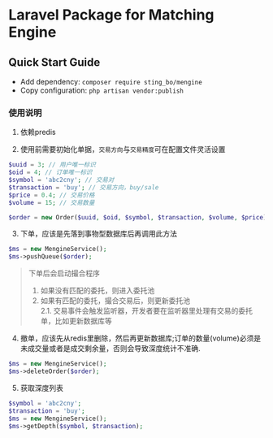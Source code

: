 # Laravel Package for Matching Engine

## Quick Start Guide

- Add dependency: `composer require sting_bo/mengine`
- Copy configuration: `php artisan vendor:publish`


### 使用说明

1. 依赖predis

2. 使用前需要初始化单据，`交易方向`与`交易精度`可在配置文件灵活设置
```php
$uuid = 3; // 用户唯一标识
$oid = 4; // 订单唯一标识
$symbol = 'abc2cny'; // 交易对
$transaction = 'buy'; // 交易方向，buy/sale
$price = 0.4; // 交易价格
$volume = 15; // 交易数量

$order = new Order($uuid, $oid, $symbol, $transaction, $volume, $price);
```

3. 下单，应该是先落到事物型数据库后再调用此方法
```php
$ms = new MengineService();
$ms->pushQueue($order);
```
> 下单后会启动撮合程序
> 1. 如果没有匹配的委托，则进入委托池
> 2. 如果有匹配的委托，撮合交易后，则更新委托池  
> 2.1. 交易事件会触发监听器，开发者要在监听器里处理有交易的委托单，比如更新数据库等

4. 撤单，应该先从redis里删除，然后再更新数据库;订单的数量(volume)必须是未成交量或者是成交剩余量，否则会导致深度统计不准确.
```php
$ms = new MengineService();
$ms->deleteOrder($order);
```

5. 获取深度列表
```php
$symbol = 'abc2cny';
$transaction = 'buy';
$ms = new MengineService();
$ms->getDepth($symbol, $transaction);
```
